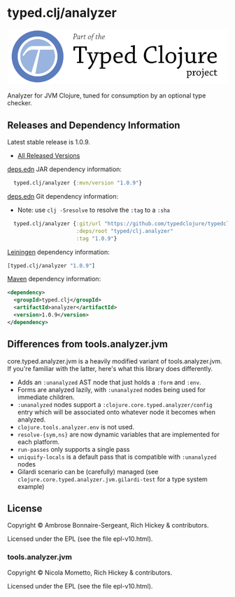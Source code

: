 # typed.clj/analyzer

<a href='https://typedclojure.org'><img src='images/part-of-typed-clojure-project.png'></a>

Analyzer for JVM Clojure, tuned for consumption by an optional type checker.

## Releases and Dependency Information

Latest stable release is 1.0.9.

* [All Released Versions](https://clojars.org/typed.clj/analyzer)

[deps.edn](https://clojure.org/reference/deps_and_cli) JAR dependency information:

```clj
  typed.clj/analyzer {:mvn/version "1.0.9"}
```

[deps.edn](https://clojure.org/reference/deps_and_cli) Git dependency information:

- Note: use `clj -Sresolve` to resolve the `:tag` to a `:sha`

```clj
  typed.clj/analyzer {:git/url "https://github.com/typedclojure/typedclojure"
                      :deps/root "typed/clj.analyzer"
                      :tag "1.0.9"}
```

[Leiningen](https://github.com/technomancy/leiningen) dependency information:

```clojure
[typed.clj/analyzer "1.0.9"]
```

[Maven](https://maven.apache.org/) dependency information:

```XML
<dependency>
  <groupId>typed.clj</groupId>
  <artifactId>analyzer</artifactId>
  <version>1.0.9</version>
</dependency>
```

## Differences from tools.analyzer.jvm

core.typed.analyzer.jvm is a heavily modified variant of tools.analyzer.jvm.
If you're familiar with the latter, here's what this library does differently.

- Adds an `:unanalyzed` AST node that just holds a `:form` and `:env`.
- Forms are analyzed lazily, with `:unanalyzed` nodes being used for immediate children.
- `:unanalyzed` nodes support a `:clojure.core.typed.analyzer/config` entry which will be associated
  onto whatever node it becomes when analyzed.
- `clojure.tools.analyzer.env` is not used.
- `resolve-{sym,ns}` are now dynamic variables that are implemented for each platform.
- `run-passes` only supports a single pass
- `uniquify-locals` is a default pass that is compatible with `:unanalyzed` nodes
- Gilardi scenario can be (carefully) managed (see `clojure.core.typed.analyzer.jvm.gilardi-test` for a type system example)

## License

Copyright © Ambrose Bonnaire-Sergeant, Rich Hickey & contributors.

Licensed under the EPL (see the file epl-v10.html).

### tools.analyzer.jvm

Copyright © Nicola Mometto, Rich Hickey & contributors.

Licensed under the EPL (see the file epl-v10.html).
